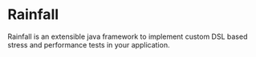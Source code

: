 Rainfall
========

Rainfall is an extensible java framework to implement custom DSL based stress and performance tests in your application.

